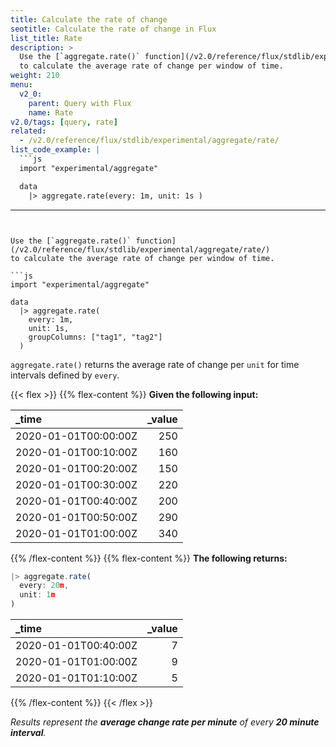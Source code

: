 ```yaml
---
title: Calculate the rate of change
seotitle: Calculate the rate of change in Flux
list_title: Rate
description: >
  Use the [`aggregate.rate()` function](/v2.0/reference/flux/stdlib/experimental/aggregate/rate/)
  to calculate the average rate of change per window of time.
weight: 210
menu:
  v2_0:
    parent: Query with Flux
    name: Rate
v2.0/tags: [query, rate]
related:
  - /v2.0/reference/flux/stdlib/experimental/aggregate/rate/
list_code_example: |
  ```js
  import "experimental/aggregate"

  data
    |> aggregate.rate(every: 1m, unit: 1s )
  ```
---
```


Use the [`aggregate.rate()` function](/v2.0/reference/flux/stdlib/experimental/aggregate/rate/)
to calculate the average rate of change per window of time.

```js
import "experimental/aggregate"

data
  |> aggregate.rate(
    every: 1m,
    unit: 1s,
    groupColumns: ["tag1", "tag2"]
  )
```

`aggregate.rate()` returns the average rate of change per `unit` for time intervals defined by `every`.

{{< flex >}}
{{% flex-content %}}
**Given the following input:**

| _time                | _value |
|:-----                | ------:|
| 2020-01-01T00:00:00Z | 250    |
| 2020-01-01T00:10:00Z | 160    |
| 2020-01-01T00:20:00Z | 150    |
| 2020-01-01T00:30:00Z | 220    |
| 2020-01-01T00:40:00Z | 200    |
| 2020-01-01T00:50:00Z | 290    |
| 2020-01-01T01:00:00Z | 340    |
{{% /flex-content %}}
{{% flex-content %}}
**The following returns:**

```js
|> aggregate.rate(
  every: 20m,
  unit: 1m
)
```

| _time                | _value |
|:-----                | ------:|
| 2020-01-01T00:40:00Z | 7      |
| 2020-01-01T01:00:00Z | 9      |
| 2020-01-01T01:10:00Z | 5      |
{{% /flex-content %}}
{{< /flex >}}

_Results represent the **average change rate per minute** of every **20 minute interval**._
